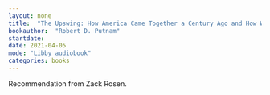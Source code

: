 ```yaml
---
layout: none
title:  "The Upswing: How America Came Together a Century Ago and How We Can Do It Again"
bookauthor:  "Robert D. Putnam"
startdate:
date: 2021-04-05
mode: "Libby audiobook"
categories: books
---
```


Recommendation from Zack Rosen.

